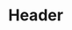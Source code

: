 <!-- TITLE: Greater Healing -->
<!-- SUBTITLE: Mends major wounds, healing between 147 and 490 hit points. -->

# Header